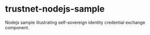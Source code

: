 # trustnet-nodejs-sample
Nodejs sample illustrating self-sovereign identity credential exchange component.
